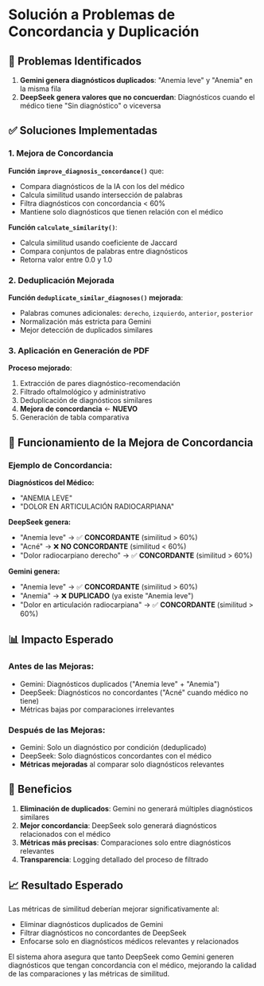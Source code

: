 # Solución a Problemas de Concordancia y Duplicación

## 🚨 Problemas Identificados

1. **Gemini genera diagnósticos duplicados**: "Anemia leve" y "Anemia" en la misma fila
2. **DeepSeek genera valores que no concuerdan**: Diagnósticos cuando el médico tiene "Sin diagnóstico" o viceversa

## ✅ Soluciones Implementadas

### 1. **Mejora de Concordancia**

**Función `improve_diagnosis_concordance()`** que:
- Compara diagnósticos de la IA con los del médico
- Calcula similitud usando intersección de palabras
- Filtra diagnósticos con concordancia < 60%
- Mantiene solo diagnósticos que tienen relación con el médico

**Función `calculate_similarity()`**:
- Calcula similitud usando coeficiente de Jaccard
- Compara conjuntos de palabras entre diagnósticos
- Retorna valor entre 0.0 y 1.0

### 2. **Deduplicación Mejorada**

**Función `deduplicate_similar_diagnoses()` mejorada**:
- Palabras comunes adicionales: `derecho`, `izquierdo`, `anterior`, `posterior`
- Normalización más estricta para Gemini
- Mejor detección de duplicados similares

### 3. **Aplicación en Generación de PDF**

**Proceso mejorado**:
1. Extracción de pares diagnóstico-recomendación
2. Filtrado oftalmológico y administrativo
3. Deduplicación de diagnósticos similares
4. **Mejora de concordancia** ← **NUEVO**
5. Generación de tabla comparativa

## 🔧 Funcionamiento de la Mejora de Concordancia

### Ejemplo de Concordancia:

**Diagnósticos del Médico:**
- "ANEMIA LEVE"
- "DOLOR EN ARTICULACIÓN RADIOCARPIANA"

**DeepSeek genera:**
- "Anemia leve" → ✅ **CONCORDANTE** (similitud > 60%)
- "Acné" → ❌ **NO CONCORDANTE** (similitud < 60%)
- "Dolor radiocarpiano derecho" → ✅ **CONCORDANTE** (similitud > 60%)

**Gemini genera:**
- "Anemia leve" → ✅ **CONCORDANTE** (similitud > 60%)
- "Anemia" → ❌ **DUPLICADO** (ya existe "Anemia leve")
- "Dolor en articulación radiocarpiana" → ✅ **CONCORDANTE** (similitud > 60%)

## 📊 Impacto Esperado

### Antes de las Mejoras:
- Gemini: Diagnósticos duplicados ("Anemia leve" + "Anemia")
- DeepSeek: Diagnósticos no concordantes ("Acné" cuando médico no tiene)
- Métricas bajas por comparaciones irrelevantes

### Después de las Mejoras:
- Gemini: Solo un diagnóstico por condición (deduplicado)
- DeepSeek: Solo diagnósticos concordantes con el médico
- **Métricas mejoradas** al comparar solo diagnósticos relevantes

## 🎯 Beneficios

1. **Eliminación de duplicados**: Gemini no generará múltiples diagnósticos similares
2. **Mejor concordancia**: DeepSeek solo generará diagnósticos relacionados con el médico
3. **Métricas más precisas**: Comparaciones solo entre diagnósticos relevantes
4. **Transparencia**: Logging detallado del proceso de filtrado

## 📈 Resultado Esperado

Las métricas de similitud deberían mejorar significativamente al:
- Eliminar diagnósticos duplicados de Gemini
- Filtrar diagnósticos no concordantes de DeepSeek
- Enfocarse solo en diagnósticos médicos relevantes y relacionados

El sistema ahora asegura que tanto DeepSeek como Gemini generen diagnósticos que tengan concordancia con el médico, mejorando la calidad de las comparaciones y las métricas de similitud.
